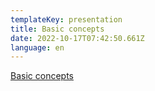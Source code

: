```yaml
---
templateKey: presentation
title: Basic concepts
date: 2022-10-17T07:42:50.661Z
language: en
---
```


[Basic concepts](https://drive.google.com/file/d/1OHF_EyKSfVsTAtvkoS8L13qCWNWXINU8/view?usp=sharing)
